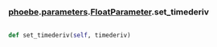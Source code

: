 ### [phoebe](phoebe.md).[parameters](phoebe.parameters.md).[FloatParameter](phoebe.parameters.FloatParameter.md).set_timederiv

```py

def set_timederiv(self, timederiv)

```



        

